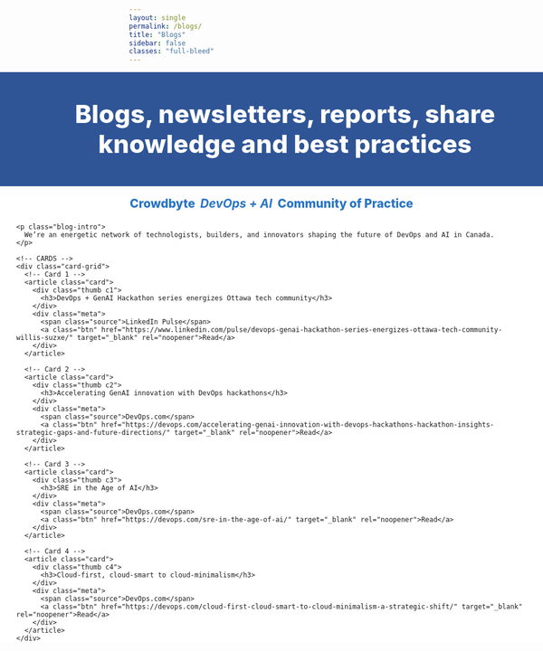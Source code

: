 ```yaml
---
layout: single
permalink: /blogs/
title: "Blogs"
sidebar: false
classes: "full-bleed"
---
```


<style>
/* Hide built-in page title; we use the hero heading */
.page__title { display:none !important; }

/* Hide Previous / Next pager on this page only */
.pagination, .pagination--pager { display:none !important; }

/* ===== Full-bleed helpers ===== */
.page.full-bleed .page__inner-wrap,
.page.full-bleed .page__content {
  max-width: none !important;
  padding-left: 0 !important;
  padding-right: 0 !important;
}
.full-bleed-row {
  width: 100vw;
  margin-left: calc(50% - 50vw);
  margin-right: calc(50% - 50vw);
}

/* ===== HERO (full width, centered) ===== */
.blog-hero {
  background:#2f5597;
  color:#fff;
  padding: clamp(28px,5vw,56px) 24px;
  text-align:center;
}
.blog-hero h1 {
  margin:0;
  font-weight:800;
  font-size: clamp(28px,4.6vw,56px);
  line-height:1.2;
  letter-spacing:.2px;
}

/* ===== BODY (full width) ===== */
.blog-body.full-bleed-row { background:#fff; }
.blog-inner {
  /* full width look with comfortable gutters */
  max-width: none;
  padding: 0 clamp(12px, 3vw, 48px);
  margin: 18px 0 64px;
}

/* Subtitle */
.blog-subtitle {
  text-align:center;
  font-weight: 800;
  color:#2874c7;
  font-size: clamp(18px, 2.2vw, 24px);
  margin: 8px 0 22px;
}

/* Intro */
.blog-intro {
  margin: 0 auto 24px;
  line-height: 1.5;
  max-width: 90ch;
  text-align: center;
}

/* ===== Card grid (edge-to-edge, responsive) ===== */
.card-grid {
  display:grid;
  grid-template-columns: repeat(auto-fit, minmax(280px, 1fr));
  gap: clamp(12px, 2vw, 28px);
}

/* Blog card */
.card {
  position: relative;
  border-radius: 18px;
  overflow: hidden;
  box-shadow: 0 8px 30px rgba(0,0,0,.06);
  background: #f6f8fb;
  min-height: 220px;
  display:flex;
  flex-direction:column;
  isolation:isolate;
}

/* “Innovative photo” header using gradients + SVG patterns (no external images) */
.card .thumb {
  min-height: 160px;
  display:flex;
  align-items: flex-end;
  padding: 16px;
  position: relative;
  color:#fff;
}
.card .thumb h3{
  margin:0;
  color:#fff;
  font-weight:800;
  font-size: clamp(16px, 1.6vw, 22px);
  line-height:1.25;
  text-shadow: 0 2px 12px rgba(0,0,0,.28);
  word-break: break-word;
}

/* Pattern 1: diagonal tech lines */
.thumb.c1{
  background:
    /* svg pattern */
    url("data:image/svg+xml;utf8,\
      <svg xmlns='http://www.w3.org/2000/svg' width='240' height='240' viewBox='0 0 240 240'>\
        <defs>\
          <linearGradient id='g' x1='0' y1='0' x2='1' y2='1'>\
            <stop stop-color='%23ffffff' stop-opacity='0.12' offset='0'/>\
            <stop stop-color='%23ffffff' stop-opacity='0.02' offset='1'/>\
          </linearGradient>\
        </defs>\
        <g opacity='0.7'>\
          <rect x='-60' y='100' width='360' height='4' fill='url(%23g)' transform='rotate(-30 120 120)'/>\
          <rect x='-60' y='140' width='360' height='4' fill='url(%23g)' transform='rotate(-30 120 120)'/>\
          <rect x='-60' y='180' width='360' height='4' fill='url(%23g)' transform='rotate(-30 120 120)'/>\
        </g>\
      </svg>"),
    linear-gradient(135deg, #2f5597 0%, #2874c7 55%, #7fb0f0 100%);
  background-size: auto, cover;
  background-repeat: repeat, no-repeat;
}

/* Pattern 2: isometric cubes */
.thumb.c2{
  background:
    url("data:image/svg+xml;utf8,\
      <svg xmlns='http://www.w3.org/2000/svg' width='180' height='180' viewBox='0 0 180 180'>\
        <path d='M60 10 L90 25 L60 40 L30 25 Z' fill='rgba(255,255,255,0.08)'/>\
        <path d='M90 25 L120 40 L90 55 L60 40 Z' fill='rgba(255,255,255,0.06)'/>\
        <path d='M30 25 L60 40 L30 55 L0 40 Z' fill='rgba(255,255,255,0.04)'/>\
      </svg>"),
    linear-gradient(135deg, #1a5ad7 0%, #2f5597 50%, #1f8eea 100%);
  background-size: auto, cover;
  background-repeat: repeat, no-repeat;
}

/* Pattern 3: dotted grid */
.thumb.c3{
  background:
    radial-gradient(circle at 8px 8px, rgba(255,255,255,0.20) 2px, transparent 2px),
    linear-gradient(135deg, #1a3d7c 0%, #2f5597 50%, #2874c7 100%);
  background-size: 22px 22px, cover;
}

/* Pattern 4: wave */
.thumb.c4{
  background:
    url("data:image/svg+xml;utf8,\
      <svg xmlns='http://www.w3.org/2000/svg' width='360' height='160' viewBox='0 0 360 160'>\
        <path d='M0,110 C60,140 120,80 180,100 C240,120 300,70 360,95 L360,160 L0,160 Z' fill='rgba(255,255,255,0.12)'/>\
        <path d='M0,95 C60,125 120,65 180,85 C240,105 300,55 360,80 L360,160 L0,160 Z' fill='rgba(255,255,255,0.08)'/>\
      </svg>"),
    linear-gradient(135deg, #224a95 0%, #2f5597 50%, #5aa0ef 100%);
  background-size: auto, cover;
  background-repeat: repeat-x, no-repeat;
}

/* Body of card */
.card .meta {
  padding: 14px 16px 16px;
  display:flex;
  gap:12px;
  align-items:center;
  justify-content: space-between;
  flex-wrap: wrap;
}
.card .source {
  font-size:.9rem;
  font-weight:700;
  color:#2f5597;
  letter-spacing:.2px;
}

/* Button */
.card .btn {
  display:inline-block;
  line-height: 1;
  padding: 10px 14px;
  border-radius: 999px;
  background:#2f5597;
  color:#fff !important;
  text-decoration:none;
  font-weight:700;
  font-size:.92rem;
  transition: transform .05s ease, box-shadow .2s ease, background .2s ease;
  box-shadow: 0 4px 14px rgba(47,85,151,.22);
}
.card .btn:hover { background:#2874c7; text-decoration:none; }
.card .btn:active { transform: translateY(1px); }
</style>

<!-- HERO -->
<div class="full-bleed-row blog-hero">
  <h1>Blogs, newsletters, reports, share knowledge and best practices</h1>
</div>

<!-- BODY -->
<div class="blog-body full-bleed-row">
  <div class="blog-inner">
    <div class="blog-subtitle">Crowdbyte&nbsp;&nbsp;<em><strong>DevOps + AI</strong></em>&nbsp;&nbsp;Community of Practice</div>

    <p class="blog-intro">
      We’re an energetic network of technologists, builders, and innovators shaping the future of DevOps and AI in Canada.
    </p>

    <!-- CARDS -->
    <div class="card-grid">
      <!-- Card 1 -->
      <article class="card">
        <div class="thumb c1">
          <h3>DevOps + GenAI Hackathon series energizes Ottawa tech community</h3>
        </div>
        <div class="meta">
          <span class="source">LinkedIn Pulse</span>
          <a class="btn" href="https://www.linkedin.com/pulse/devops-genai-hackathon-series-energizes-ottawa-tech-community-willis-suzxe/" target="_blank" rel="noopener">Read</a>
        </div>
      </article>

      <!-- Card 2 -->
      <article class="card">
        <div class="thumb c2">
          <h3>Accelerating GenAI innovation with DevOps hackathons</h3>
        </div>
        <div class="meta">
          <span class="source">DevOps.com</span>
          <a class="btn" href="https://devops.com/accelerating-genai-innovation-with-devops-hackathons-hackathon-insights-strategic-gaps-and-future-directions/" target="_blank" rel="noopener">Read</a>
        </div>
      </article>

      <!-- Card 3 -->
      <article class="card">
        <div class="thumb c3">
          <h3>SRE in the Age of AI</h3>
        </div>
        <div class="meta">
          <span class="source">DevOps.com</span>
          <a class="btn" href="https://devops.com/sre-in-the-age-of-ai/" target="_blank" rel="noopener">Read</a>
        </div>
      </article>

      <!-- Card 4 -->
      <article class="card">
        <div class="thumb c4">
          <h3>Cloud-first, cloud-smart to cloud-minimalism</h3>
        </div>
        <div class="meta">
          <span class="source">DevOps.com</span>
          <a class="btn" href="https://devops.com/cloud-first-cloud-smart-to-cloud-minimalism-a-strategic-shift/" target="_blank" rel="noopener">Read</a>
        </div>
      </article>
    </div>
  </div>
</div>
